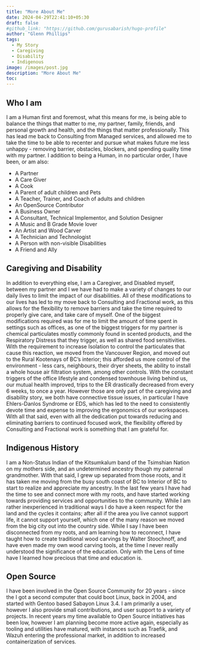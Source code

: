 ```yaml
---
title: "More About Me"
date: 2024-04-29T22:41:10+05:30
draft: false
#github_link: "https://github.com/gurusabarish/hugo-profile"
author: "Glenn Phillips"
tags:
  - My Story
  - Caregiving
  - Disability
  - Indigenous
image: /images/post.jpg
description: "More About Me"
toc: 
---
```


## Who I am

I am a Human first and foremost, what this means for me, is being able to balance the things that matter to me, my partner, family, friends, and personal growth and health, and the things that matter professionally.  This has lead me back to Consulting from Managed services, and allowed me to take the time to be able to recenter and pursue what makes future me less unhappy - removing barrier, obstacles, blockers, and spending quality time with my partner. I addition to being a Human, in no particular order, I have been, or am also:
- A Partner
- A Care Giver
- A Cook
- A Parent of adult children and Pets
- A Teacher, Trainer, and Coach of adults and children
- An OpenSource Contributor
- A Business Owner
- A Consultant, Technical Implementor, and Solution Designer
- A Music and B Grade Movie lover
- An Artist and Wood Carver
- A Technician and Technologist
- A Person with non-visible Disabilities
- A Friend and Ally

## Caregiving and Disability

 In addition to everything else, I am a Caregiver, and Disabled myself, between my partner and I we have had to make a variety of changes to our daily lives to limit the impact of our disabilities.  All of these modifications to our lives has led to my move back to Consulting and Fractional work, as this allows for the flexibility to remove barriers and take the time required to properly give care, and take care of myself.  One of the biggest modifications required was for me to limit the amount of time spent in settings such as offices, as one of the biggest triggers for my partner is chemical particulates mostly commonly found in scented products, and the Respiratory Distress that they trigger, as well as shared food sensitivities. With the requirement to increase Isolation to control the particulates that cause this reaction, we moved from the Vancouver Region, and moved out to the Rural Kootenays of BC’s interior; this afforded us more control of the environment - less cars, neighbours, their dryer sheets, the ability to install a whole house air filtration system, among other controls.  With the constant triggers of the office lifestyle and condensed townhouse living behind us, our mutual health improved, trips to the ER drastically decreased from every 6 weeks, to once a year. However those are only part of the caregiving and disability story, we both have connective tissue issues, in particular I have Ehlers-Danlos Syndrome or EDS, which has led to the need to consistently devote time and expense to improving the ergonomics of our workspaces.  With all that said, even with all the dedication put towards reducing and eliminating barriers to continued focused work, the flexibility offered by Consulting and Fractional work is something that I am grateful for.

## Indigenous History

I am a Non-Status Indian of the Kitsumkalum band of the Tsimshian Nation on my mothers side, and an undetermined ancestry though my paternal grandmother. With that said, I grew up separated from those roots, and it has taken me moving from the busy south coast of BC to Interior of BC to start to realize and appreciate my ancestry. In the last few years I have had the time to see and connect more with my roots, and have started working towards providing services and opportunities to the community.  While I am rather inexperienced in traditional ways I do have a keen respect for the land and the cycles it contains; after all if the area you live cannot support life, it cannot support yourself, which one of the many reason we moved from the big city out into the country side.  While I say I have been disconnected from my roots, and am learning how to reconnect, I have taught how to create traditional wood carvings by Walter Stoochnoff, and have even made my own wood carving tools, at the time I never really understood the significance of the education. Only with the Lens of time have I learned how precious that time and education is.

## Open Source

I have been involved in the Open Source Community for 20 years - since the I got a second computer that could boot Linux, back in 2004, and started with Gentoo based Sabayon Linux 3.4. I am primarily a user, however I also provide small contributions, and user support to a variety of projects. In recent years my time available to Open Source initiatives has been low, however I am planning become more active again, especially as tooling and utilities have matured, with instances such as Traefik, and Wazuh entering the professional market, in addition to increased containerization of services.
